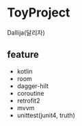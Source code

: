 # ToyProject
Dallija(달리자)

## feature
- kotlin
- room
- dagger-hilt
- coroutine
- retrofit2
- mvvm
- unittest(junit4, truth)